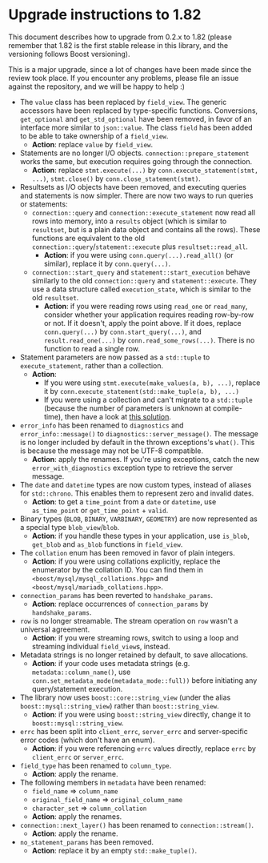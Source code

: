 # Upgrade instructions to 1.82

This document describes how to upgrade from 0.2.x to 1.82 (please remember that 1.82 is the first stable release in this library, and the versioning follows Boost versioning).

This is a major upgrade, since a lot of changes have been made since the review took place. If you encounter any problems, please file an issue against the repository, and we will be happy to help :)

* The `value` class has been replaced by `field_view`. The generic accessors have been replaced by type-specific functions. Conversions, `get_optional` and `get_std_optional` have been removed, in favor of an interface more similar to `json::value`. The class `field` has been added to be able to take ownership of a `field_view`.
    * **Action**: replace `value` by `field_view`.
* Statements are no longer I/O objects. `connection::prepare_statement` works the same, but execution requires going through the connection. 
    * **Action**: replace `stmt.execute(...)` by `conn.execute_statement(stmt, ...)`,
      `stmt.close()` by `conn.close_statement(stmt)`.
* Resultsets as I/O objects have been removed, and executing queries and statements is now simpler. There are now two ways to run queries or statements:
    * `connection::query` and `connection::execute_statement` now read all rows into memory, into a `results` object (which is similar to `resultset`, but is a plain data object and contains all the rows). These functions are equivalent to the old `connection::query`/`statement::execute` plus `resultset::read_all`.
        * **Action**: if you were using `conn.query(...).read_all()` (or similar), replace it by `conn.query(...)`.
    * `connection::start_query` and `statement::start_execution` behave similarly to the old `connection::query` and `statement::execute`. They use a data structure called `execution_state`, which is similar to the old `resultset`.
        * **Action**: if you were reading rows using `read_one` or `read_many`, consider whether your application requires reading row-by-row or not. If it doesn't, apply the point above. If it does, replace `conn.query(...)` by `conn.start_query(...)`, and `result.read_one(...)` by `conn.read_some_rows(...)`. There is no function to read a single row.
* Statement parameters are now passed as a `std::tuple` to `execute_statement`, rather than a collection.
    * **Action**:
        * If you were using `stmt.execute(make_values(a, b), ...)`, replace it by `conn.execute_statement(std::make_tuple(a, b), ...)`
        * If you were using a collection and can't migrate to a `std::tuple` (because the number of parameters is unknown at compile-time), then have a look at [this solution](https://github.com/boostorg/mysql/issues/110).
* `error_info` has been renamed to `diagnostics` and `error_info::message()` to `diagnostics::server_message()`. The message is no longer included by default in the thrown exceptions's `what()`. This is because the message may not be UTF-8 compatible.
    * **Action**: apply the renames. If you're using exceptions, catch the new `error_with_diagnostics` exception type to retrieve the server message.
* The `date` and `datetime` types are now custom types, instead of aliases for `std::chrono`. This enables them to represent zero and invalid dates.
    * **Action**: to get a `time_point` from a `date` or `datetime`, use `as_time_point` or `get_time_point` + `valid`.
* Binary types (`BLOB`, `BINARY`, `VARBINARY`, `GEOMETRY`) are now represented as a special type `blob_view`/`blob`.
    * **Action**: if you handle these types in your application, use `is_blob`, `get_blob` and `as_blob` functions in `field_view`.
* The `collation` enum has been removed in favor of plain integers.
    * **Action**: if you were using collations explicitly, replace the enumerator by the collation ID. You can find them in `<boost/mysql/mysql_collations.hpp>` and `<boost/mysql/mariadb_collations.hpp>`.
* `connection_params` has been reverted to `handshake_params`.
    * **Action**: replace occurrences of `connection_params` by `handshake_params`.
* `row` is no longer streamable. The stream operation on `row` wasn't a universal agreement.
    * **Action**: if you were streaming rows, switch to using a loop and streaming individual `field_view`s, instead.
* Metadata strings is no longer retained by default, to save allocations.
    * **Action**: if your code uses metadata strings (e.g. `metadata::column_name()`, use `conn.set_metadata_mode(metadata_mode::full))` before initiating any query/statement execution.
* The library now uses `boost::core::string_view` (under the alias `boost::mysql::string_view`) rather than `boost::string_view`.
    * **Action**: if you were using `boost::string_view` directly, change it to `boost::mysql::string_view`.
* `errc` has been split into `client_errc`, `server_errc` and server-specific error codes (which don't have an enum).
    * **Action**: if you were referencing `errc` values directly, replace `errc` by `client_errc` or `server_errc`.
* `field_type` has been renamed to `column_type`.
    * **Action**: apply the rename.
* The following members in `metadata` have been renamed:
    * `field_name` => `column_name`
    * `original_field_name` => `original_column_name`
    * `character_set` => `column_collation`
    * **Action**: apply the renames.
* `connection::next_layer()` has been renamed to `connection::stream()`.
    * **Action**: apply the rename.
* `no_statement_params` has been removed.
    * **Action**: replace it by an empty `std::make_tuple()`.
